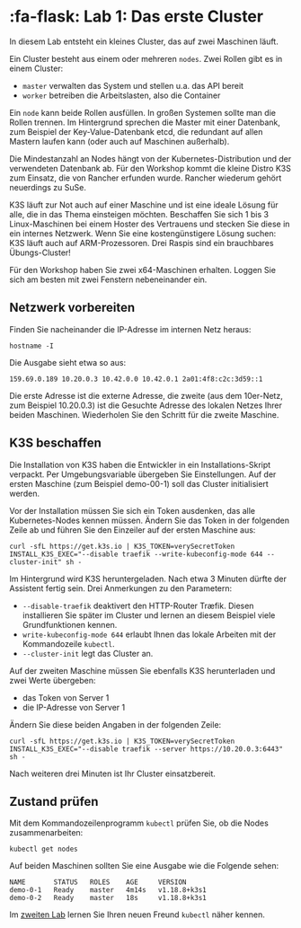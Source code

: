 # :fa-flask: Lab 1: Das erste Cluster

In diesem Lab entsteht ein kleines Cluster, das auf zwei Maschinen läuft.



Ein Cluster besteht aus einem oder mehreren `nodes`. Zwei Rollen gibt es in einem Cluster:

* `master` verwalten das System und stellen u.a. das API bereit
* `worker` betreiben die Arbeitslasten, also die Container

Ein `node` kann beide Rollen ausfüllen. In großen Systemen sollte man die Rollen trennen. Im Hintergrund sprechen die Master mit einer Datenbank, zum Beispiel der Key-Value-Datenbank etcd, die redundant auf allen Mastern laufen kann (oder auch auf Maschinen außerhalb).

Die Mindestanzahl an Nodes hängt von der Kubernetes-Distribution und der verwendeten Datenbank ab. Für den Workshop kommt die kleine Distro K3S zum Einsatz, die von Rancher erfunden wurde. Rancher wiederum gehört neuerdings zu SuSe.

K3S läuft zur Not auch auf einer Maschine und ist eine ideale Lösung für alle, die in das Thema einsteigen möchten. Beschaffen Sie sich 1 bis 3 Linux-Maschinen bei einem Hoster des Vertrauens und stecken Sie diese in ein internes Netzwerk. Wenn Sie eine kostengünstigere Lösung suchen: K3S läuft auch auf ARM-Prozessoren. Drei Raspis sind ein brauchbares Übungs-Cluster!

Für den Workshop haben Sie zwei x64-Maschinen erhalten. Loggen Sie sich am besten mit zwei Fenstern nebeneinander ein.

## Netzwerk vorbereiten

Finden Sie nacheinander die IP-Adresse im internen Netz heraus:

```
hostname -I
```

Die Ausgabe sieht etwa so aus:

```
159.69.0.189 10.20.0.3 10.42.0.0 10.42.0.1 2a01:4f8:c2c:3d59::1
```

Die erste Adresse ist die externe Adresse, die zweite (aus dem 10er-Netz, zum Beispiel 10.20.0.3) ist die Gesuchte Adresse des lokalen Netzes Ihrer beiden Maschinen. Wiederholen Sie den Schritt für die zweite Maschine.


## K3S beschaffen

Die Installation von K3S haben die Entwickler in ein Installations-Skript verpackt. Per Umgebungsvariable übergeben Sie Einstellungen. Auf der ersten Maschine (zum Beispiel demo-00-1) soll das Cluster initialisiert werden.

Vor der Installation müssen Sie sich ein Token ausdenken, das alle Kubernetes-Nodes kennen müssen. Ändern Sie das Token in der folgenden Zeile ab und führen Sie den Einzeiler auf der ersten Maschine aus:

```
curl -sfL https://get.k3s.io | K3S_TOKEN=verySecretToken INSTALL_K3S_EXEC="--disable traefik --write-kubeconfig-mode 644 --cluster-init" sh -
```

Im Hintergrund wird K3S heruntergeladen. Nach etwa 3 Minuten dürfte der Assistent fertig sein. Drei Anmerkungen zu den Parametern:

* `--disable-traefik` deaktivert den HTTP-Router Træfik. Diesen installieren Sie später im Cluster und lernen an diesem Beispiel viele Grundfunktionen kennen.
* `write-kubeconfig-mode 644` erlaubt Ihnen das lokale Arbeiten mit der Kommandozeile `kubectl`.
* `--cluster-init` legt das Cluster an.

Auf der zweiten Maschine müssen Sie ebenfalls K3S herunterladen und zwei Werte übergeben:

* das Token von Server 1
* die IP-Adresse von Server 1

Ändern Sie diese beiden Angaben in der folgenden Zeile:

```
curl -sfL https://get.k3s.io | K3S_TOKEN=verySecretToken INSTALL_K3S_EXEC="--disable traefik --server https://10.20.0.3:6443" sh -
```

Nach weiteren drei Minuten ist Ihr Cluster einsatzbereit.

## Zustand prüfen

Mit dem Kommandozeilenprogramm `kubectl` prüfen Sie, ob die Nodes zusammenarbeiten:

```
kubectl get nodes
```

Auf beiden Maschinen sollten Sie eine Ausgabe wie die Folgende sehen:

```
NAME       STATUS   ROLES    AGE     VERSION
demo-0-1   Ready    master   4m14s   v1.18.8+k3s1
demo-0-2   Ready    master   18s     v1.18.8+k3s1
```

Im [zweiten Lab](../lab2) lernen Sie Ihren neuen Freund `kubectl` näher kennen.